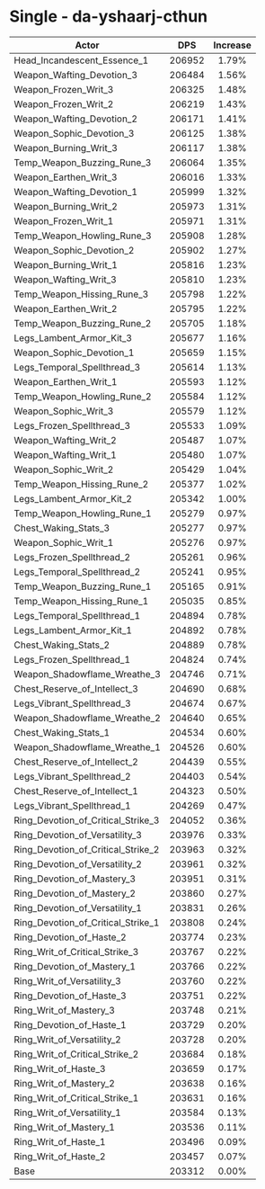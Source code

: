 # Single - da-yshaarj-cthun
| Actor | DPS | Increase |
|---|:---:|:---:|
|Head_Incandescent_Essence_1|206952|1.79%|
|Weapon_Wafting_Devotion_3|206484|1.56%|
|Weapon_Frozen_Writ_3|206325|1.48%|
|Weapon_Frozen_Writ_2|206219|1.43%|
|Weapon_Wafting_Devotion_2|206171|1.41%|
|Weapon_Sophic_Devotion_3|206125|1.38%|
|Weapon_Burning_Writ_3|206117|1.38%|
|Temp_Weapon_Buzzing_Rune_3|206064|1.35%|
|Weapon_Earthen_Writ_3|206016|1.33%|
|Weapon_Wafting_Devotion_1|205999|1.32%|
|Weapon_Burning_Writ_2|205973|1.31%|
|Weapon_Frozen_Writ_1|205971|1.31%|
|Temp_Weapon_Howling_Rune_3|205908|1.28%|
|Weapon_Sophic_Devotion_2|205902|1.27%|
|Weapon_Burning_Writ_1|205816|1.23%|
|Weapon_Wafting_Writ_3|205810|1.23%|
|Temp_Weapon_Hissing_Rune_3|205798|1.22%|
|Weapon_Earthen_Writ_2|205795|1.22%|
|Temp_Weapon_Buzzing_Rune_2|205705|1.18%|
|Legs_Lambent_Armor_Kit_3|205677|1.16%|
|Weapon_Sophic_Devotion_1|205659|1.15%|
|Legs_Temporal_Spellthread_3|205614|1.13%|
|Weapon_Earthen_Writ_1|205593|1.12%|
|Temp_Weapon_Howling_Rune_2|205584|1.12%|
|Weapon_Sophic_Writ_3|205579|1.12%|
|Legs_Frozen_Spellthread_3|205533|1.09%|
|Weapon_Wafting_Writ_2|205487|1.07%|
|Weapon_Wafting_Writ_1|205480|1.07%|
|Weapon_Sophic_Writ_2|205429|1.04%|
|Temp_Weapon_Hissing_Rune_2|205377|1.02%|
|Legs_Lambent_Armor_Kit_2|205342|1.00%|
|Temp_Weapon_Howling_Rune_1|205279|0.97%|
|Chest_Waking_Stats_3|205277|0.97%|
|Weapon_Sophic_Writ_1|205276|0.97%|
|Legs_Frozen_Spellthread_2|205261|0.96%|
|Legs_Temporal_Spellthread_2|205241|0.95%|
|Temp_Weapon_Buzzing_Rune_1|205165|0.91%|
|Temp_Weapon_Hissing_Rune_1|205035|0.85%|
|Legs_Temporal_Spellthread_1|204894|0.78%|
|Legs_Lambent_Armor_Kit_1|204892|0.78%|
|Chest_Waking_Stats_2|204889|0.78%|
|Legs_Frozen_Spellthread_1|204824|0.74%|
|Weapon_Shadowflame_Wreathe_3|204746|0.71%|
|Chest_Reserve_of_Intellect_3|204690|0.68%|
|Legs_Vibrant_Spellthread_3|204674|0.67%|
|Weapon_Shadowflame_Wreathe_2|204640|0.65%|
|Chest_Waking_Stats_1|204534|0.60%|
|Weapon_Shadowflame_Wreathe_1|204526|0.60%|
|Chest_Reserve_of_Intellect_2|204439|0.55%|
|Legs_Vibrant_Spellthread_2|204403|0.54%|
|Chest_Reserve_of_Intellect_1|204323|0.50%|
|Legs_Vibrant_Spellthread_1|204269|0.47%|
|Ring_Devotion_of_Critical_Strike_3|204052|0.36%|
|Ring_Devotion_of_Versatility_3|203976|0.33%|
|Ring_Devotion_of_Critical_Strike_2|203963|0.32%|
|Ring_Devotion_of_Versatility_2|203961|0.32%|
|Ring_Devotion_of_Mastery_3|203951|0.31%|
|Ring_Devotion_of_Mastery_2|203860|0.27%|
|Ring_Devotion_of_Versatility_1|203831|0.26%|
|Ring_Devotion_of_Critical_Strike_1|203808|0.24%|
|Ring_Devotion_of_Haste_2|203774|0.23%|
|Ring_Writ_of_Critical_Strike_3|203767|0.22%|
|Ring_Devotion_of_Mastery_1|203766|0.22%|
|Ring_Writ_of_Versatility_3|203760|0.22%|
|Ring_Devotion_of_Haste_3|203751|0.22%|
|Ring_Writ_of_Mastery_3|203748|0.21%|
|Ring_Devotion_of_Haste_1|203729|0.20%|
|Ring_Writ_of_Versatility_2|203728|0.20%|
|Ring_Writ_of_Critical_Strike_2|203684|0.18%|
|Ring_Writ_of_Haste_3|203659|0.17%|
|Ring_Writ_of_Mastery_2|203638|0.16%|
|Ring_Writ_of_Critical_Strike_1|203631|0.16%|
|Ring_Writ_of_Versatility_1|203584|0.13%|
|Ring_Writ_of_Mastery_1|203536|0.11%|
|Ring_Writ_of_Haste_1|203496|0.09%|
|Ring_Writ_of_Haste_2|203457|0.07%|
|Base|203312|0.00%|
